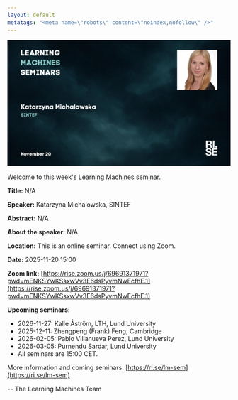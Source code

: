 ```yaml
---
layout: default
metatags: "<meta name=\"robots\" content=\"noindex,nofollow\" />"
---
```

<img src="/lm/2025-11-20-youtube-thumbnail-katarzyna-michalowska.jpg" />
 
Welcome to this week's Learning Machines seminar.

**Title:** N/A

**Speaker:** Katarzyna Michalowska, SINTEF

**Abstract:** N/A

**About the speaker:** N/A

**Location:** This is an online seminar. Connect using Zoom.

**Date:** 2025-11-20 15:00

**Zoom link:** [https://rise.zoom.us/j/69691371971?pwd=mENKSYwKSsxwVv3E6dsPyvmNwEcfhE.1](https://rise.zoom.us/j/69691371971?pwd=mENKSYwKSsxwVv3E6dsPyvmNwEcfhE.1)

**Upcoming seminars:**

* 2026-11-27: Kalle Åström, LTH, Lund University
* 2025-12-11: Zhengpeng (Frank) Feng, Cambridge
* 2026-02-05: Pablo Villanueva Perez, Lund University
* 2026-03-05: Purnendu Sardar, Lund University
* All seminars are 15:00 CET.

More information and coming seminars: [https://ri.se/lm-sem](https://ri.se/lm-sem)

-- The Learning Machines Team

